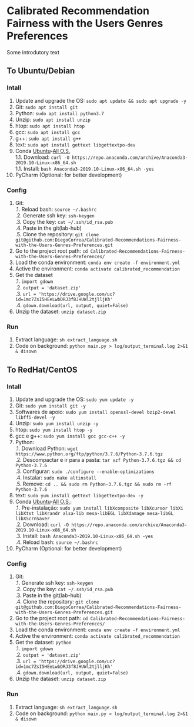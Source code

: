 # Calibrated Recommendation Fairness with the Users Genres Preferences  
Some introdutory text

## To Ubuntu/Debian  

### Intall
1. Update and upgrade the OS: `sudo apt update && sudo apt upgrade -y`  
1. Git: `sudo apt install git`  
1. Python: `sudo apt install python3.7` 
1. Unzip: `sudo apt install unzip`  
1. htop: `sudo apt install htop`  
1. gcc: `sudo apt install gcc`
1. g++: `sudo apt install g++`
1. text: `sudo apt install gettext libgettextpo-dev`
1. Conda [Ubuntu](https://www.digitalocean.com/community/tutorials/how-to-install-anaconda-on-ubuntu-18-04-quickstart)-[All O.S.](https://docs.anaconda.com/anaconda/install/linux/)  
1.1. Download: `curl -O https://repo.anaconda.com/archive/Anaconda3-2019.10-Linux-x86_64.sh`   
1.1. Install: `bash Anaconda3-2019.10-Linux-x86_64.sh -yes`  
1. PyCharm (Optional: for better development)  
  
### Config  
1. Git:  
.1. Reload bash: `source ~/.bashrc`  
.2. Generate ssh key: `ssh-keygen`  
.3. Copy the key: `cat ~/.ssh/id_rsa.pub`    
.4. Paste in the git(lab-hub)  
.5. Clone the repository: `git clone git@github.com:DiegoCorrea/Calibrated-Recommendations-Fairness-with-the-Users-Genres-Preferences.git`    
1. Go to the project root path: `cd Calibrated-Recommendations-Fairness-with-the-Users-Genres-Preferences/`  
1. Load the conda environment: `conda env create -f environment.yml`  
1. Active the environment: `conda activate calibrated_recommendation`  
1. Get the dataset  
.1. `import gdown`  
.2. `output = 'dataset.zip' `  
.3. `url = 'https://drive.google.com/uc?id=1mc7ZsI5HEeLwbDRJ3f8JHUWl2tjlljKh' `  
.4. `gdown.download(url, output, quiet=False) `  
6. Unzip the dataset: `unzip dataset.zip`
  
### Run  
1. Extract language: `sh extract_language.sh`
1. Code on background: `python main.py > log/output_terminal.log 2>&1 & disown`

## To RedHat/CentOS  

### Intall
1. Update and upgrade the OS: `sudo yum update -y`  
1. Git: `sudo yum install git -y`  
1. Softwares de apoio: `sudo yum install openssl-devel bzip2-devel libffi-devel -y` 
1. Unzip: `sudo yum install unzip -y`  
1. htop: `sudo yum install htop -y`  
1. gcc e g++: `sudo yum install gcc gcc-c++ -y`
1. Python:  
.1. Download Python: `wget https://www.python.org/ftp/python/3.7.6/Python-3.7.6.tgz`  
.2. Descompactar e ir para a pasta: `tar xzf Python-3.7.6.tgz && cd Python-3.7.6`  
.3. Configurar: `sudo ./configure --enable-optimizations`    
.4. Instalar: `sudo make altinstall`  
.5. Remove: `cd .. && sudo rm Python-3.7.6.tgz && sudo rm -rf Python-3.7.6`  
1. text: `sudo yum install gettext libgettextpo-dev -y`
1. Conda [Ubuntu](https://www.digitalocean.com/community/tutorials/how-to-install-anaconda-on-ubuntu-18-04-quickstart)-[All O.S.](https://docs.anaconda.com/anaconda/install/linux/):  
.1. Pre-instalação: `sudo yum install libXcomposite libXcursor libXi libXtst libXrandr alsa-lib mesa-libEGL libXdamage mesa-libGL libXScrnSaver`    
.2. Download: `curl -O https://repo.anaconda.com/archive/Anaconda3-2019.10-Linux-x86_64.sh`   
.3. Install: `bash Anaconda3-2019.10-Linux-x86_64.sh -yes`  
.4. Reload bash: `source ~/.bashrc` 
1. PyCharm (Optional: for better development)  
  
### Config  
1. Git:   
.1. Generate ssh key: `ssh-keygen`  
.2. Copy the key: `cat ~/.ssh/id_rsa.pub`    
.3. Paste in the git(lab-hub)  
.4. Clone the repository: `git clone git@github.com:DiegoCorrea/Calibrated-Recommendations-Fairness-with-the-Users-Genres-Preferences.git`    
1. Go to the project root path: `cd Calibrated-Recommendations-Fairness-with-the-Users-Genres-Preferences/`  
1. Load the conda environment: `conda env create -f environment.yml`  
1. Active the environment: `conda activate calibrated_recommendation`  
1. Get the dataset: `python`  
.1. `import gdown`  
.2. `output = 'dataset.zip' `  
.3. `url = 'https://drive.google.com/uc?id=1mc7ZsI5HEeLwbDRJ3f8JHUWl2tjlljKh' `  
.4. `gdown.download(url, output, quiet=False) `  
6. Unzip the dataset: `unzip dataset.zip`
  
### Run  
1. Extract language: `sh extract_language.sh`
1. Code on background: `python main.py > log/output_terminal.log 2>&1 & disown`    